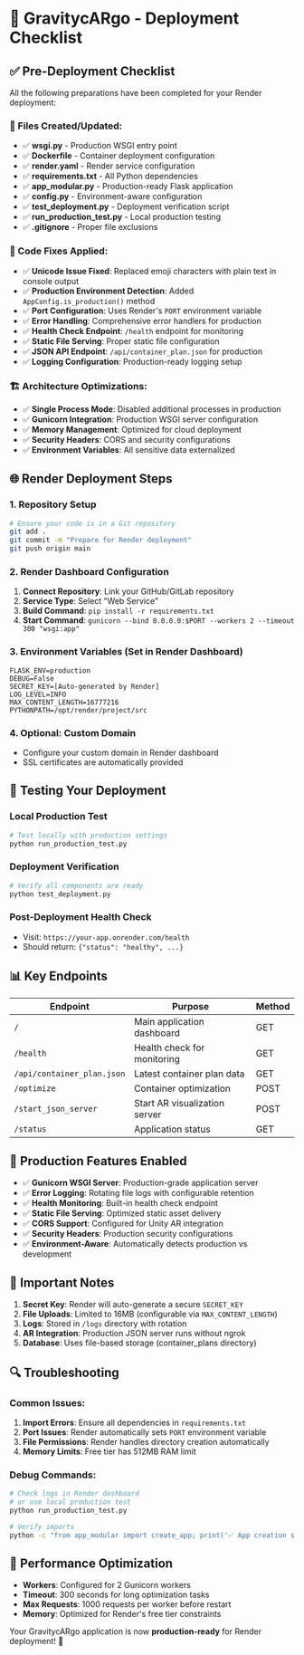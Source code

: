 # 🚀 GravitycARgo - Deployment Checklist

## ✅ Pre-Deployment Checklist

All the following preparations have been completed for your Render deployment:

### 📁 Files Created/Updated:
- ✅ **wsgi.py** - Production WSGI entry point
- ✅ **Dockerfile** - Container deployment configuration  
- ✅ **render.yaml** - Render service configuration
- ✅ **requirements.txt** - All Python dependencies
- ✅ **app_modular.py** - Production-ready Flask application
- ✅ **config.py** - Environment-aware configuration
- ✅ **test_deployment.py** - Deployment verification script
- ✅ **run_production_test.py** - Local production testing
- ✅ **.gitignore** - Proper file exclusions

### 🔧 Code Fixes Applied:
- ✅ **Unicode Issue Fixed**: Replaced emoji characters with plain text in console output
- ✅ **Production Environment Detection**: Added `AppConfig.is_production()` method
- ✅ **Port Configuration**: Uses Render's `PORT` environment variable
- ✅ **Error Handling**: Comprehensive error handlers for production
- ✅ **Health Check Endpoint**: `/health` endpoint for monitoring
- ✅ **Static File Serving**: Proper static file configuration
- ✅ **JSON API Endpoint**: `/api/container_plan.json` for production
- ✅ **Logging Configuration**: Production-ready logging setup

### 🏗️ Architecture Optimizations:
- ✅ **Single Process Mode**: Disabled additional processes in production
- ✅ **Gunicorn Integration**: Production WSGI server configuration
- ✅ **Memory Management**: Optimized for cloud deployment
- ✅ **Security Headers**: CORS and security configurations
- ✅ **Environment Variables**: All sensitive data externalized

## 🌐 Render Deployment Steps

### 1. Repository Setup
```bash
# Ensure your code is in a Git repository
git add .
git commit -m "Prepare for Render deployment"
git push origin main
```

### 2. Render Dashboard Configuration
1. **Connect Repository**: Link your GitHub/GitLab repository
2. **Service Type**: Select "Web Service"
3. **Build Command**: `pip install -r requirements.txt`
4. **Start Command**: `gunicorn --bind 0.0.0.0:$PORT --workers 2 --timeout 300 "wsgi:app"`

### 3. Environment Variables (Set in Render Dashboard)
```
FLASK_ENV=production
DEBUG=False
SECRET_KEY=[Auto-generated by Render]
LOG_LEVEL=INFO
MAX_CONTENT_LENGTH=16777216
PYTHONPATH=/opt/render/project/src
```

### 4. Optional: Custom Domain
- Configure your custom domain in Render dashboard
- SSL certificates are automatically provided

## 🧪 Testing Your Deployment

### Local Production Test
```bash
# Test locally with production settings
python run_production_test.py
```

### Deployment Verification
```bash
# Verify all components are ready
python test_deployment.py
```

### Post-Deployment Health Check
- Visit: `https://your-app.onrender.com/health`
- Should return: `{"status": "healthy", ...}`

## 📊 Key Endpoints

| Endpoint | Purpose | Method |
|----------|---------|--------|
| `/` | Main application dashboard | GET |
| `/health` | Health check for monitoring | GET |
| `/api/container_plan.json` | Latest container plan data | GET |
| `/optimize` | Container optimization | POST |
| `/start_json_server` | Start AR visualization server | POST |
| `/status` | Application status | GET |

## 🔧 Production Features Enabled

- ✅ **Gunicorn WSGI Server**: Production-grade application server
- ✅ **Error Logging**: Rotating file logs with configurable retention
- ✅ **Health Monitoring**: Built-in health check endpoint
- ✅ **Static File Serving**: Optimized static asset delivery
- ✅ **CORS Support**: Configured for Unity AR integration
- ✅ **Security Headers**: Production security configurations
- ✅ **Environment-Aware**: Automatically detects production vs development

## 🚨 Important Notes

1. **Secret Key**: Render will auto-generate a secure `SECRET_KEY`
2. **File Uploads**: Limited to 16MB (configurable via `MAX_CONTENT_LENGTH`)
3. **Logs**: Stored in `/logs` directory with rotation
4. **AR Integration**: Production JSON server runs without ngrok
5. **Database**: Uses file-based storage (container_plans directory)

## 🔍 Troubleshooting

### Common Issues:
1. **Import Errors**: Ensure all dependencies in `requirements.txt`
2. **Port Issues**: Render automatically sets `PORT` environment variable
3. **File Permissions**: Render handles directory creation automatically
4. **Memory Limits**: Free tier has 512MB RAM limit

### Debug Commands:
```bash
# Check logs in Render dashboard
# or use local production test
python run_production_test.py

# Verify imports
python -c "from app_modular import create_app; print('✅ App creation successful')"
```

## 🎯 Performance Optimization

- **Workers**: Configured for 2 Gunicorn workers
- **Timeout**: 300 seconds for long optimization tasks
- **Max Requests**: 1000 requests per worker before restart
- **Memory**: Optimized for Render's free tier constraints

Your GravitycARgo application is now **production-ready** for Render deployment! 🚀
